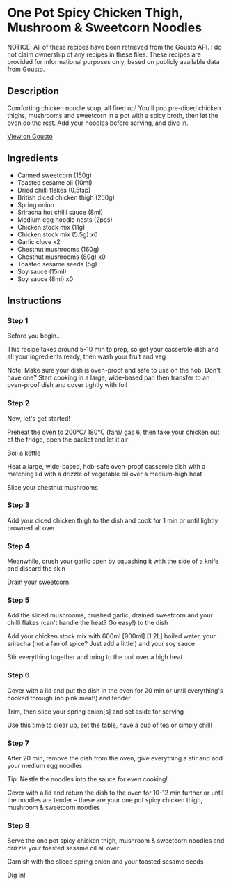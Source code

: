 # One Pot Spicy Chicken Thigh, Mushroom & Sweetcorn Noodles

NOTICE: All of these recipes have been retrieved from the Gousto API. I do not claim ownership of any recipes in these files. These recipes are provided for informational purposes only, based on publicly available data from Gousto.

## Description

Comforting chicken noodle soup, all fired up! You'll pop pre-diced chicken thighs, mushrooms and sweetcorn in a pot with a spicy broth, then let the oven do the rest. Add your noodles before serving, and dive in. 

[View on Gousto](https://www.gousto.co.uk/recipes/cookbook/one-pot-chicken-mushroom-sweetcorn-noodles)

## Ingredients

- Canned sweetcorn (150g)
- Toasted sesame oil (10ml)
- Dried chilli flakes (0.5tsp)
- British diced chicken thigh (250g)
- Spring onion
- Sriracha hot chilli sauce (8ml)
- Medium egg noodle nests (2pcs)
- Chicken stock mix (11g)
- Chicken stock mix (5.5g) x0
- Garlic clove x2
- Chestnut mushrooms (160g)
- Chestnut mushrooms (80g) x0
- Toasted sesame seeds (5g)
- Soy sauce (15ml)
- Soy sauce (8ml) x0

## Instructions


### Step 1

Before you begin...

This recipe takes around 5-10 min to prep, so get your casserole dish and all your ingredients ready, then wash your fruit and veg

Note: Make sure your dish is oven-proof and safe to use on the hob. Don't have one? Start cooking in a large, wide-based pan then transfer to an oven-proof dish and cover tightly with foil


### Step 2

Now, let's get started!

Preheat the oven to 200°C/ 180°C (fan)/ gas 6, then take your chicken out of the fridge, open the packet and let it air

Boil a kettle

Heat a large, wide-based, hob-safe oven-proof casserole dish with a matching lid with a drizzle of vegetable oil over a medium-high heat

Slice your chestnut mushrooms


### Step 3

Add your diced chicken thigh to the dish and cook for 1 min or until lightly browned all over


### Step 4

Meanwhile, crush your garlic open by squashing it with the side of a knife and discard the skin

Drain your sweetcorn


### Step 5

Add the sliced mushrooms, crushed garlic, drained sweetcorn and your chilli flakes (can't handle the heat? Go easy!) to the dish

Add your chicken stock mix with 600ml <span class="text-purple">[900ml]</span><span class="text-danger"> [1.2L] </span>boiled water, your sriracha (not a fan of spice? Just add a little!) and your soy sauce

Stir everything together and bring to the boil over a high heat


### Step 6

Cover with a lid and put the dish in the oven for 20 min or until everything's cooked through (no pink meat!) and tender

Trim, then slice your spring onion[s] and set aside for serving

Use this time to clear up, set the table, have a cup of tea or simply chill!


### Step 7

After 20 min, remove the dish from the oven, give everything a stir and add your medium egg noodles

Tip: Nestle the noodles into the sauce for even cooking!

Cover with a lid and return the dish to the oven for 10-12 min further or until the noodles are tender – these are your one pot spicy chicken thigh, mushroom & sweetcorn noodles

### Step 8

Serve the one pot spicy chicken thigh, mushroom & sweetcorn noodles and drizzle your toasted sesame oil all over

Garnish with the sliced spring onion and your toasted sesame seeds

Dig in!

